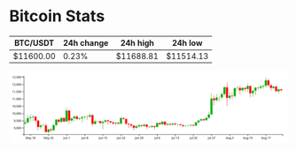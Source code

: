 # Bitcoin Stats

BTC/USDT|24h change|24h high|24h low|
|---|---|---|---|
|$11600.00|0.23%|$11688.81|$11514.13|

<img src="./chart.svg">
